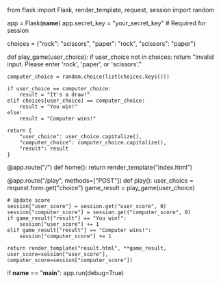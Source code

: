 from flask import Flask, render_template, request, session
import random

app = Flask(__name__)
app.secret_key = "your_secret_key"  # Required for session

choices = {"rock": "scissors", "paper": "rock", "scissors": "paper"}

def play_game(user_choice):
    if user_choice not in choices:
        return "Invalid input. Please enter 'rock', 'paper', or 'scissors'."

    computer_choice = random.choice(list(choices.keys()))

    if user_choice == computer_choice:
        result = "It's a draw!"
    elif choices[user_choice] == computer_choice:
        result = "You win!"
    else:
        result = "Computer wins!"

    return {
        "user_choice": user_choice.capitalize(),
        "computer_choice": computer_choice.capitalize(),
        "result": result
    }

@app.route("/")
def home():
    return render_template("index.html")

@app.route("/play", methods=["POST"])
def play():
    user_choice = request.form.get("choice")
    game_result = play_game(user_choice)

    # Update score
    session["user_score"] = session.get("user_score", 0)
    session["computer_score"] = session.get("computer_score", 0)
    if game_result["result"] == "You win!":
        session["user_score"] += 1
    elif game_result["result"] == "Computer wins!":
        session["computer_score"] += 1

    return render_template("result.html", **game_result, user_score=session["user_score"], computer_score=session["computer_score"])

if __name__ == "__main__":
    app.run(debug=True)
